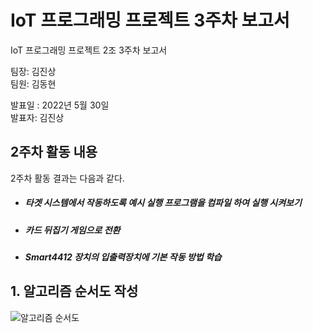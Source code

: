# IoT 프로그래밍 프로젝트 3주차 보고서

IoT 프로그래밍 프로젝트 2조 3주차 보고서

팀장: 김진상<br>팀원: 김동현 

발표일 : 2022년 5월 30일<br>발표자: 김진상

## 2주차 활동 내용

2주차 활동 결과는 다음과 같다.

- ##### 타겟 시스템에서 작동하도록 예시 실행 프로그램을 컴파일 하여 실행 시켜보기

- ##### 카드 뒤집기 게임으로 전환

- ##### Smart4412 장치의 입출력장치에 기본 작동 방법 학습


## 1. 알고리즘 순서도 작성

![알고리즘 순서도](https://user-images.githubusercontent.com/80252681/171007720-70311687-6b1d-4270-8f1a-05c5568c8702.jpg)
